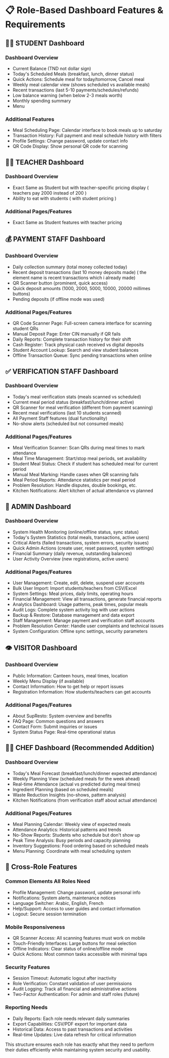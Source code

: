 # 📋 Role-Based Dashboard Features & Requirements

## 👨‍🎓 STUDENT Dashboard
### Dashboard Overview
- Current Balance (TND not dollar sign)
- Today's Scheduled Meals (breakfast, lunch, dinner status)
- Quick Actions: Schedule meal for today/tomorrow, Cancel meal
- Weekly meal calendar view (shows scheduled vs available meals)
- Recent transactions (last 5-10 payments/schedules/refunds)
- Low balance warning (when below 2-3 meals worth)
- Monthly spending summary
- Menu

### Additional Features
- Meal Scheduling Page: Calendar interface to book meals up to saturday
- Transaction History: Full payment and meal schedule history with filters
- Profile Settings: Change password, update contact info
- QR Code Display: Show personal QR code for scanning

## 👨‍🏫 TEACHER Dashboard
### Dashboard Overview
- Exact Same as Student but with teacher-specific pricing display ( teachers  pay 2000 instead of 200 )
- Ability to eat with students ( with student pricing )

### Additional Pages/Features
- Exact Same as Student features with teacher pricing

## 💰 PAYMENT STAFF Dashboard
### Dashboard Overview
- Daily collection summary (total money collected today)
- Recent deposit transactions (last 10 money deposits made)  ( the element name is recent transactions which i already made)
- QR Scanner button (prominent, quick access)
- Quick deposit amounts (1000, 2000, 5000, 10000, 20000 millimes buttons)
- Pending deposits (if offline mode was used)

### Additional Pages/Features
- QR Code Scanner Page: Full-screen camera interface for scanning student QRs
- Manual Deposit Page: Enter CIN manually if QR fails
- Daily Reports: Complete transaction history for their shift
- Cash Register: Track physical cash received vs digital deposits
- Student Account Lookup: Search and view student balances
- Offline Transaction Queue: Sync pending transactions when online

## ✅ VERIFICATION STAFF Dashboard
### Dashboard Overview
- Today's meal verification stats (meals scanned vs scheduled)
- Current meal period status (breakfast/lunch/dinner active)
- QR Scanner for meal verification (different from payment scanning)
- Recent meal verifications (last 10 students scanned)
- All Payment Staff features (dual functionality)
- No-show alerts (scheduled but not consumed meals)

### Additional Pages/Features
- Meal Verification Scanner: Scan QRs during meal times to mark attendance
- Meal Time Management: Start/stop meal periods, set availability
- Student Meal Status: Check if student has scheduled meal for current period
- Manual Meal Marking: Handle cases when QR scanning fails
- Meal Period Reports: Attendance statistics per meal period
- Problem Resolution: Handle disputes, double bookings, etc.
- Kitchen Notifications: Alert kitchen of actual attendance vs planned

## 🔧 ADMIN Dashboard
### Dashboard Overview
- System Health Monitoring (online/offline status, sync status)
- Today's System Statistics (total meals, transactions, active users)
- Critical Alerts (failed transactions, system errors, security issues)
- Quick Admin Actions (create user, reset password, system settings)
- Financial Summary (daily revenue, outstanding balances)
- User Activity Overview (new registrations, active users)

### Additional Pages/Features
- User Management: Create, edit, delete, suspend user accounts
- Bulk User Import: Import students/teachers from CSV/Excel
- System Settings: Meal prices, daily limits, operating hours
- Financial Management: View all transactions, generate financial reports
- Analytics Dashboard: Usage patterns, peak times, popular meals
- Audit Logs: Complete system activity log with user actions
- Backup & Restore: Database management and data export
- Staff Management: Manage payment and verification staff accounts
- Problem Resolution Center: Handle user complaints and technical issues
- System Configuration: Offline sync settings, security parameters

## 👁️ VISITOR Dashboard
### Dashboard Overview
- Public Information: Canteen hours, meal times, location
- Weekly Menu Display (if available)
- Contact Information: How to get help or report issues
- Registration Information: How students/teachers can get accounts

### Additional Pages/Features
- About SupResto: System overview and benefits
- FAQ Page: Common questions and answers
- Contact Form: Submit inquiries or issues
- System Status Page: Real-time operational status

## 👨‍🍳 CHEF Dashboard (Recommended Addition)
### Dashboard Overview
- Today's Meal Forecast (breakfast/lunch/dinner expected attendance)
- Weekly Planning View (scheduled meals for the week ahead)
- Real-time Attendance (actual vs predicted during meal times)
- Ingredient Planning (based on scheduled meals)
- Waste Reduction Insights (no-shows, pattern analysis)
- Kitchen Notifications (from verification staff about actual attendance)

### Additional Pages/Features
- Meal Planning Calendar: Weekly view of expected meals
- Attendance Analytics: Historical patterns and trends
- No-Show Reports: Students who schedule but don't show up
- Peak Time Analysis: Busy periods and capacity planning
- Inventory Suggestions: Food ordering based on scheduled meals
- Menu Planning: Coordinate with meal scheduling system

## 🔗 Cross-Role Features
### Common Elements All Roles Need
- Profile Management: Change password, update personal info
- Notifications: System alerts, maintenance notices
- Language Switcher: Arabic, English, French
- Help/Support: Access to user guides and contact information
- Logout: Secure session termination

### Mobile Responsiveness
- QR Scanner Access: All scanning features must work on mobile
- Touch-Friendly Interfaces: Large buttons for meal selection
- Offline Indicators: Clear status of online/offline mode
- Quick Actions: Most common tasks accessible with minimal taps

### Security Features
- Session Timeout: Automatic logout after inactivity
- Role Verification: Constant validation of user permissions
- Audit Logging: Track all financial and administrative actions
- Two-Factor Authentication: For admin and staff roles (future)

### Reporting Needs
- Daily Reports: Each role needs relevant daily summaries
- Export Capabilities: CSV/PDF export for important data
- Historical Data: Access to past transactions and activities
- Real-time Updates: Live data refresh for critical information

This structure ensures each role has exactly what they need to perform their duties efficiently while maintaining system security and usability.